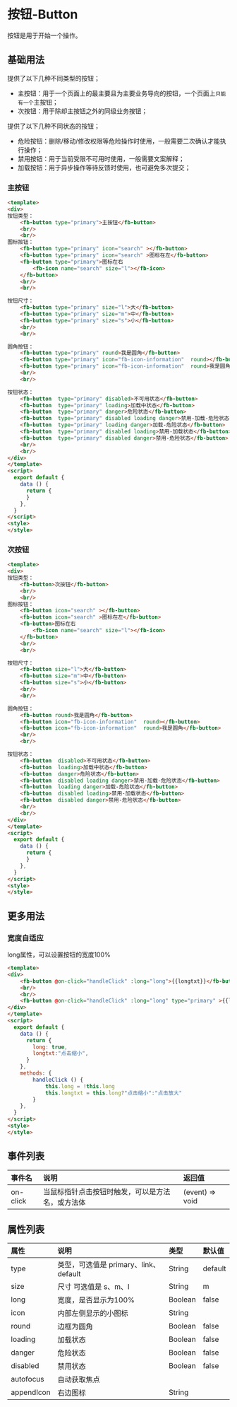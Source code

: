 [comment]: <> (fb-docs:docsify/fb-ui/01/button/README.md)

# 按钮-Button
按钮是用于开始一个操作。

## 基础用法

提供了以下几种不同类型的按钮；
-	主按钮：用于一个页面上的最主要且为主要业务导向的按钮，一个页面上`只能有一个`主按钮；
-	次按钮：用于除却主按钮之外的同级业务按钮；

提供了以下几种不同状态的按钮；
-	危险按钮：删除/移动/修改权限等危险操作时使用，一般需要二次确认才能执行操作；
-	禁用按钮：用于当前受限不可用时使用，一般需要文案解释；
-	加载按钮：用于异步操作等待反馈时使用，也可避免多次提交；  

### 主按钮

```html run {title:'示例演示'}
<template>
<div>
按钮类型：
	<fb-button type="primary">主按钮</fb-button>
	<br/>
	<br/>
图标按钮：
	<fb-button type="primary" icon="search" ></fb-button>
	<fb-button type="primary" icon="search" >图标在左</fb-button>
	<fb-button type="primary">图标在右
		<fb-icon name="search" size="l"></fb-icon>
	</fb-button>
	<br/>
	<br/>

按钮尺寸：
	<fb-button type="primary" size="l">大</fb-button>
	<fb-button type="primary" size="m">中</fb-button>
	<fb-button type="primary" size="s">小</fb-button>
	<br/>
	<br/>

圆角按钮：
	<fb-button type="primary" round>我是圆角</fb-button>
	<fb-button type="primary" icon="fb-icon-information"  round></fb-button>
	<fb-button type="primary" icon="fb-icon-information"  round>我是圆角</fb-button>
	<br/>
	<br/>

按钮状态：
	<fb-button  type="primary" disabled>不可用状态</fb-button>
	<fb-button  type="primary" loading>加载中状态</fb-button>
	<fb-button  type="primary" danger>危险状态</fb-button>
	<fb-button  type="primary" disabled loading danger>禁用-加载-危险状态</fb-button>
	<fb-button  type="primary" loading danger>加载-危险状态</fb-button>
	<fb-button  type="primary" disabled loading>禁用-加载状态</fb-button>
	<fb-button  type="primary" disabled danger>禁用-危险状态</fb-button>
	<br/>
	<br/>
</div>
</template>
<script>
  export default {
    data () {
      return {
      }
    },
  }
</script>
<style>
</style>
```

### 次按钮

```html run {title:'示例演示'}
<template>
<div>
按钮类型：
	<fb-button>次按钮</fb-button>
	<br/>
	<br/>
图标按钮：
	<fb-button icon="search" ></fb-button>
	<fb-button icon="search" >图标在左</fb-button>
	<fb-button>图标在右
		<fb-icon name="search" size="l"></fb-icon>
	</fb-button>
	<br/>
	<br/>

按钮尺寸：
	<fb-button size="l">大</fb-button>
	<fb-button size="m">中</fb-button>
	<fb-button size="s">小</fb-button>
	<br/>
	<br/>

圆角按钮：
	<fb-button round>我是圆角</fb-button>
	<fb-button icon="fb-icon-information"  round></fb-button>
	<fb-button icon="fb-icon-information"  round>我是圆角</fb-button>
	<br/>
	<br/>

按钮状态：
	<fb-button  disabled>不可用状态</fb-button>
	<fb-button  loading>加载中状态</fb-button>
	<fb-button  danger>危险状态</fb-button>
	<fb-button  disabled loading danger>禁用-加载-危险状态</fb-button>
	<fb-button  loading danger>加载-危险状态</fb-button>
	<fb-button  disabled loading>禁用-加载状态</fb-button>
	<fb-button  disabled danger>禁用-危险状态</fb-button>
	<br/>
	<br/>
</div>
</template>
<script>
  export default {
    data () {
      return {
      }
    },
  }
</script>
<style>
</style>
```

## 更多用法

### 宽度自适应
long属性，可以设置按钮的宽度100%

```html run {title:'试一试'}
<template>
<div>
	<fb-button @on-click="handleClick" :long="long">{{longtxt}}</fb-button>
	<br/>
	<br/>
	<fb-button @on-click="handleClick" :long="long" type="primary" >{{longtxt}}</fb-button>
</div>
</template>
<script>
  export default {
    data () {
      return {
		long: true,
		longtxt:"点击缩小",
      }
    },
	methods: {
		handleClick () {
			this.long = !this.long
			this.longtxt = this.long?"点击缩小":"点击放大"
		}
	},
  }
</script>
<style>
</style>
```

## 事件列表

| 事件名 | 说明 | 返回值 |
|:-------|:----|:-------|
| on-click | 当鼠标指针点击按钮时触发，可以是方法名，或方法体 | (event) => void

## 属性列表

| 属性 | 说明 | 类型 | 默认值 |
|:-----|:----|:-----|:-------|
| type | 类型，可选值是 primary、link、default | String  | default|
| size | 尺寸 可选值是 s、m、l | String | m|
| long | 宽度，是否显示为100% | Boolean   | false|
| icon | 内部左侧显示的小图标 | String   ||
| round | 边框为圆角 | Boolean | false|
| loading | 加载状态 | Boolean | false|
| danger | 危险状态 | Boolean | false|
| disabled | 禁用状态 | Boolean  | false|
| autofocus | 自动获取焦点 |  ||
| appendIcon | 右边图标 | String ||

